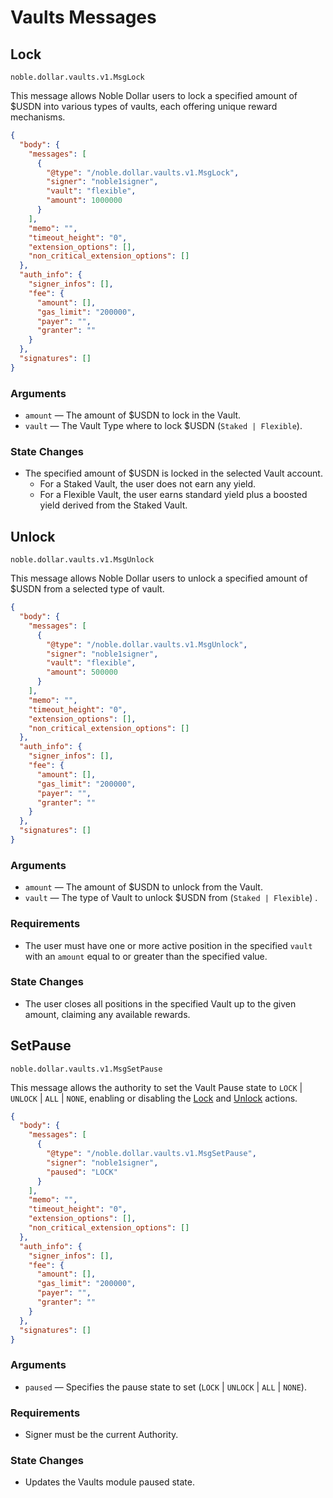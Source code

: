 # Vaults Messages

## Lock

`noble.dollar.vaults.v1.MsgLock`

This message allows Noble Dollar users to lock a specified amount of $USDN into various types of vaults, each offering unique reward mechanisms.

```json
{
  "body": {
    "messages": [
      {
        "@type": "/noble.dollar.vaults.v1.MsgLock",
        "signer": "noble1signer",
        "vault": "flexible",
        "amount": 1000000
      }
    ],
    "memo": "",
    "timeout_height": "0",
    "extension_options": [],
    "non_critical_extension_options": []
  },
  "auth_info": {
    "signer_infos": [],
    "fee": {
      "amount": [],
      "gas_limit": "200000",
      "payer": "",
      "granter": ""
    }
  },
  "signatures": []
}
```

### Arguments

- `amount` — The amount of $USDN to lock in the Vault.
- `vault` — The Vault Type where to lock $USDN (`Staked | Flexible`).

### State Changes

- The specified amount of $USDN is locked in the selected Vault account.
  - For a Staked Vault, the user does not earn any yield.
  - For a Flexible Vault, the user earns standard yield plus a boosted yield derived from the Staked Vault.

## Unlock

`noble.dollar.vaults.v1.MsgUnlock`

This message allows Noble Dollar users to unlock a specified amount of $USDN from a selected type of vault.

```json
{
  "body": {
    "messages": [
      {
        "@type": "/noble.dollar.vaults.v1.MsgUnlock",
        "signer": "noble1signer",
        "vault": "flexible",
        "amount": 500000
      }
    ],
    "memo": "",
    "timeout_height": "0",
    "extension_options": [],
    "non_critical_extension_options": []
  },
  "auth_info": {
    "signer_infos": [],
    "fee": {
      "amount": [],
      "gas_limit": "200000",
      "payer": "",
      "granter": ""
    }
  },
  "signatures": []
}
```

### Arguments

- `amount` — The amount of $USDN to unlock from the Vault.
- `vault` — The type of Vault to unlock $USDN from (`Staked | Flexible`) .

### Requirements

- The user must have one or more active position in the specified `vault` with an `amount` equal to or greater than the specified value.

### State Changes

- The user closes all positions in the specified Vault up to the given amount, claiming any available rewards.

## SetPause

`noble.dollar.vaults.v1.MsgSetPause`

This message allows the authority to set the Vault Pause state to `LOCK` | `UNLOCK` | `ALL` | `NONE`, enabling or disabling the [Lock](#lock) and [Unlock](#unlock) actions. 

```json
{
  "body": {
    "messages": [
      {
        "@type": "/noble.dollar.vaults.v1.MsgSetPause",
        "signer": "noble1signer",
        "paused": "LOCK"
      }
    ],
    "memo": "",
    "timeout_height": "0",
    "extension_options": [],
    "non_critical_extension_options": []
  },
  "auth_info": {
    "signer_infos": [],
    "fee": {
      "amount": [],
      "gas_limit": "200000",
      "payer": "",
      "granter": ""
    }
  },
  "signatures": []
}
```

### Arguments

- `paused` —  Specifies the pause state to set (`LOCK` | `UNLOCK` | `ALL` | `NONE`).

### Requirements

- Signer must be the current Authority.

### State Changes

- Updates the Vaults module paused state.